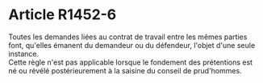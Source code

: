 # Article R1452-6

Toutes les demandes liées au contrat de travail entre les mêmes parties font, qu'elles émanent du demandeur ou du défendeur, l'objet d'une seule instance.  
Cette règle n'est pas applicable lorsque le fondement des prétentions est né ou révélé postérieurement à la saisine du conseil de prud'hommes.